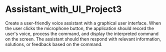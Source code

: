 # Assistant_with_UI_Project3
Create a user-friendly voice assistant with a graphical user interface. When the user clicks the microphone button, the application should record the user's voice, process the command, and display the interpreted command on the screen. The assistant should then respond with relevant information, solutions, or feedback based on the command.
